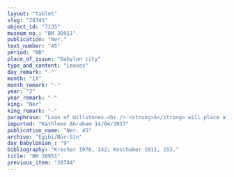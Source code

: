 ```yaml
---
layout: "tablet"
slug: "28741"
object_id: "7135"
museum_no_: "BM 30951"
publication: "Ner."
text_number: "45"
period: "NB"
place_of_issue: "Babylon city"
type_and_content: "Leases"
day_remark: "-"
month: "IX"
month_remark: "-"
year: "2"
year_remark: "-"
king: "Ner"
king_remark: "-"
paraphrase: "Loan of millstones.<br /> <strong>A</strong> will place at <strong>B</strong>&rsquo;s disposal (<em>ina pāni nadānu</em>) a mill (<em>ararru</em>) for cumin (<em>ha&scaron;imuru</em>, wr. na<sub>4</sub>.har <em>&scaron;a ḫa&scaron;-&scaron;i-ur</em>) and an upper millstone (<em>na&scaron;kabu</em>); in exchange, <strong>B</strong> will deliver (<em>nadānu</em>) each month 0;4 kor (c. 144 l.) of pure <em>din&ucirc;</em> flour to <strong>A</strong>. <strong>B</strong> guarantees not to break (<em>ḫep&ucirc;</em>) the mill and the upper millstone (<em>na&scaron;kabu</em>). Names of 2 witnesses and the scribe.<br /> &nbsp;<br /> <strong>A</strong> = Nab&ucirc;-ahhē-iddin/&Scaron;ulāya//Egibi; <strong>B</strong> = Atkal-ana-Marduk"
imported: "Kathleen Abraham 14/04/2017"
publication_name: "Ner. 45"
archive: "Egibi/Nūr-Sîn"
day_babylonian_: "9"
bibliography: "Krecher 1970, 142; Koschaker 1911, 153."
title: "BM 30951"
previous_item: "28744"
---
```

